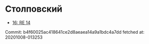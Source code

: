 # Столповский
- [16: RE 14](16.md)

Commit: b4f60025ac418641ce2d8aeaea14a9a1bdc4a7dd
 fetched at: 20201008-013253
